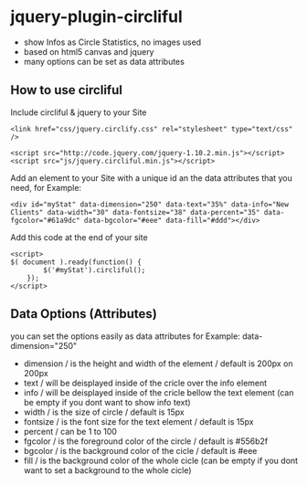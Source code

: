 jquery-plugin-circliful
=======================

- show Infos as Circle Statistics, no images used
- based on html5 canvas and jquery
- many options can be set as data attributes


How to use circliful
--------------------

Include circliful & jquery to your Site

	<link href="css/jquery.circlify.css" rel="stylesheet" type="text/css" />
	
	<script src="http://code.jquery.com/jquery-1.10.2.min.js"></script>
	<script src="js/jquery.circliful.min.js"></script>


Add an element to your Site with a unique id an the data attributes that you need, for Example:

	<div id="myStat" data-dimension="250" data-text="35%" data-info="New Clients" data-width="30" data-fontsize="38" data-percent="35" data-fgcolor="#61a9dc" data-bgcolor="#eee" data-fill="#ddd"></div>

Add this code at the end of your site

	<script>
	$( document ).ready(function() {
			$('#myStat').circliful();
	    });
	</script>


Data Options (Attributes)
-------------------------

you can set the options easily as data attributes for Example: data-dimension="250"

* dimension / is the height and width of the element / default is 200px on 200px
* text / will be deisplayed inside of the cricle over the info element
* info / will be deisplayed inside of the cricle bellow the text element (can be empty if you dont want to show info text)
* width / is the size of circle / default is 15px
* fontsize / is the font size for the text element / default is 15px
* percent / can be 1 to 100
* fgcolor / is the foreground color of the circle / default is #556b2f
* bgcolor / is the background color of the cicle / default is #eee
* fill / is the background color of the whole cicle (can be empty if you dont want to set a background to the whole cicle)


